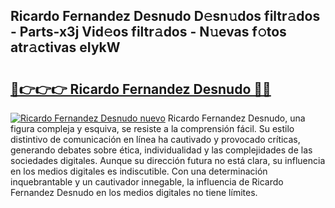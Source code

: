 ## Ricardo Fernandez Desnudo D𝚎sn𝚞dos filtr𝚊dos - Parts-x3j Vid𝚎os filtr𝚊dos - N𝚞evas f𝚘tos atr𝚊ctivas eIykW

# <h2><a href="http://mbb1c4.tromn.icu/?c=Ricardo+Fernandez+Desnudo">🔗👉👉👉 Ricardo Fernandez Desnudo 🔗🔗</a></h2>

[![Ricardo Fernandez Desnudo nuevo](https://i.imgur.com/pEAQMta.gif)](http://mbb1c4.tromn.icu/?c=Ricardo+Fernandez+Desnudo)
Ricardo Fernandez Desnudo, una figura compleja y esquiva, se resiste a la comprensión fácil. Su estilo distintivo de comunicación en línea ha cautivado y provocado críticas, generando debates sobre ética, individualidad y las complejidades de las sociedades digitales. Aunque su dirección futura no está clara, su influencia en los medios digitales es indiscutible. Con una determinación inquebrantable y un cautivador innegable, la influencia de Ricardo Fernandez Desnudo en los medios digitales no tiene límites.
